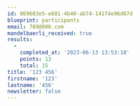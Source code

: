```yaml
---
id: 869603e5-e681-4b40-ab74-141f4e96d67d
blueprint: participants
email: 789@000.com
mandelbaerli_received: true
results:
  -
    completed_at: '2023-06-13 13:53:18'
    points: 13
    total: 15
title: '123 456'
firstname: '123'
lastname: '456'
newsletter: false
---
```

